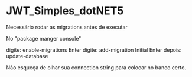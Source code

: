 # JWT_Simples_dotNET5
Necessário rodar as migrations antes de executar

No "package manger console"

digite: enable-migrations
Enter
digite: add-migration Initial
Enter
depois: update-database

Não esqueça de olhar sua connection string para colocar no banco certo.
